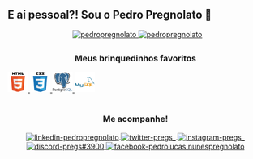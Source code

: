 ## E aí pessoal?! Sou o Pedro Pregnolato 📌

<div align="center">&nbsp;
  <a href="https://github.com/pedropregnolato" target="_blank">
    <img height="180em" src="https://github-readme-stats.vercel.app/api?username=pedropregnolato&show_icons=true&theme=midnight-purple&include_all_commits=true&count_private=true&locale=pt-br" alt="pedropregnolato" />
    <img height="180em" src="https://github-readme-stats.vercel.app/api/top-langs/?username=pedropregnolato&show_icons=true&locale=en&layout=compact&langs_count=7&theme=midnight-purple" alt="pedropregnolato" />
  </a>
</div>

##

<div style="display: inline_block">
  <h3 align="center">Meus brinquedinhos favoritos</h3>
      <a href="https://www.php.net" target="_blank" rel="stylesheet" href="https://cdn.jsdelivr.net/gh/devicons/devicon@v2.14.0/devicon.min.css" alt="php-pregs" width="40" height="40"/>
      <a href="https://developer.mozilla.org/en-US/docs/Web/JavaScript" target="_blank" rel="stylesheet" href="https://cdn.jsdelivr.net/gh/devicons/devicon@v2.14.0/devicon.min.css" alt="javascript-pregs" width="40" height="40"/> </a>
      <a href="https://www.w3.org/html/" target="_blank" rel="noreferrer"> <img src="https://raw.githubusercontent.com/devicons/devicon/master/icons/html5/html5-original-wordmark.svg" alt="html5-pregs" width="40" height="40"/> </a> 
      <a href="https://www.w3schools.com/css/" target="_blank" rel="noreferrer"> <img src="https://raw.githubusercontent.com/devicons/devicon/master/icons/css3/css3-original-wordmark.svg" alt="css3-pregs" width="40" height="40"/> </a>    
      </a> <a href="https://www.postgresql.org" target="_blank" rel="noreferrer"> <img src="https://raw.githubusercontent.com/devicons/devicon/master/icons/postgresql/postgresql-original-wordmark.svg" alt="postgresql-pregs" width="40" height="40"/> </a>
      <a href="https://www.mysql.com/" target="_blank" rel="noreferrer"> <img src="https://raw.githubusercontent.com/devicons/devicon/master/icons/mysql/mysql-original-wordmark.svg" alt="mysql" width="40" height="40"/> </a>
</div>

<br>

<h3 align="center">Me acompanhe!</h3>
  <p align="center">
    <a href="https://linkedin.com/in/pedropregnolato" target="blank">
      <img align="center" src="https://img.shields.io/badge/LinkedIn-0077B5?style=for-the-badge&logo=linkedin&logoColor=white" alt="linkedin-pedropregnolato" />
    </a>
    <a href="https://twitter.com/pregs_" target="blank">
      <img align="center" src="https://img.shields.io/badge/Twitter-1DA1F2?style=for-the-badge&logo=twitter&logoColor=white" alt="twitter-pregs_" />
    </a>
    <a href="https://instagram.com/pregs_" target="blank">
      <img align="center" src="https://img.shields.io/badge/Instagram-E4405F?style=for-the-badge&logo=instagram&logoColor=white" alt="instagram-pregs_" />
    </a>
    <a href="https://discord.gg/pregs#3900" target="blank">
      <img align="center" src="https://img.shields.io/badge/Discord-7289DA?style=for-the-badge&logo=discord&logoColor=white" alt="discord-pregs#3900" />
    </a>
    <a href="https://fb.com/pedrolucas.nunespregnolato" target="blank">
      <img align="center" src="https://img.shields.io/badge/Facebook-1877F2?style=for-the-badge&logo=facebook&logoColor=white" alt="facebook-pedrolucas.nunespregnolato" />
    </a>
  </p>
